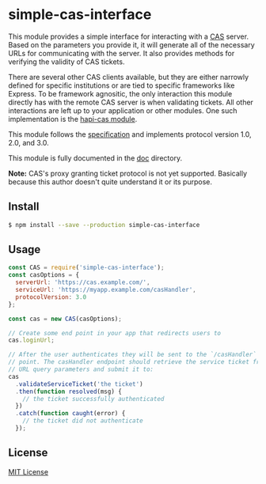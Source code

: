 # simple-cas-interface

This module provides a simple interface for interacting with a [CAS][cas] 
server. Based on the parameters you provide it, it will generate all of the
necessary URLs for communicating with the server. It also provides methods for
verifying the validity of CAS tickets.

There are several other CAS clients available, but they are either narrowly
defined for specific institutions or are tied to specific frameworks like
Express. To be framework agnositic, the only interaction this module directly
has with the remote CAS server is when validating tickets. All other
interactions are left up to your application or other modules. One such
implementation is the [hapi-cas module][hapi-cas].

This module follows the [specification][spec] and implements protocol version
1.0, 2.0, and 3.0.

This module is fully documented in the [doc](doc/index.html) directory.

**Note:** CAS's proxy granting ticket protocol is not yet supported. Basically
because this author doesn't quite understand it or its purpose.

[cas]: http://jasig.github.io/cas/
[spec]: https://github.com/Jasig/cas/blob/master/cas-server-documentation/protocol/CAS-Protocol-Specification.md
[hapi-cas]: https://npmjs.com/hapi-cas

## Install

```bash
$ npm install --save --production simple-cas-interface
```

## Usage

```javascript
const CAS = require('simple-cas-interface');
const casOptions = {
  serverUrl: 'https://cas.example.com/',
  serviceUrl: 'https://myapp.example.com/casHandler',
  protocolVersion: 3.0
};

const cas = new CAS(casOptions);

// Create some end point in your app that redirects users to
cas.loginUrl;

// After the user authenticates they will be sent to the `/casHandler` end
// point. The casHandler endpoint should retrieve the service ticket from the
// URL query parameters and submit it to:
cas
  .validateServiceTicket('the ticket')
  .then(function resolved(msg) {
    // the ticket successfully authenticated
  })
  .catch(function caught(error) {
    // the ticket did not authenticate
  });
```

## License

[MIT License](http://jsumners.mit-license.org/)